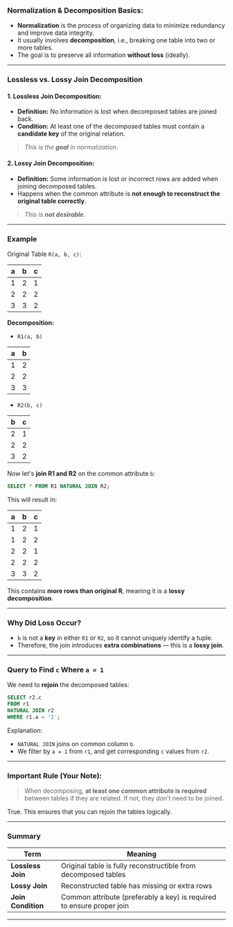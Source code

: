 ###  Normalization & Decomposition Basics:

- **Normalization** is the process of organizing data to minimize redundancy and improve data integrity.
- It usually involves **decomposition**, i.e., breaking one table into two or more tables.
- The goal is to preserve all information **without loss** (ideally).

---

###  Lossless vs. Lossy Join Decomposition

#### 1. **Lossless Join Decomposition:**
- **Definition:** No information is lost when decomposed tables are joined back.
- **Condition:** At least one of the decomposed tables must contain a **candidate key** of the original relation.

> _This is the **goal** in normalization._

#### 2. **Lossy Join Decomposition:**
- **Definition:** Some information is lost or incorrect rows are added when joining decomposed tables.
- Happens when the common attribute is **not enough to reconstruct the original table correctly**.

> _This is **not desirable**_.

---

###  Example
Original Table `R(a, b, c)`:

| a   | b   | c   |
| --- | --- | --- |
| 1   | 2   | 1   |
| 2   | 2   | 2   |
| 3   | 3   | 2   |

**Decomposition:**
- `R1(a, b)`

| a   | b   |
| --- | --- |
| 1   | 2   |
| 2   | 2   |
| 3   | 3   |

- `R2(b, c)`    

| b   | c   |
| --- | --- |
| 2   | 1   |
| 2   | 2   |
| 3   | 2   |

Now let's **join R1 and R2** on the common attribute `b`:

```sql
SELECT * FROM R1 NATURAL JOIN R2;
```

This will result in:

| a   | b   | c   |
| --- | --- | --- |
| 1   | 2   | 1   |
| 1   | 2   | 2   |
| 2   | 2   | 1   |
| 2   | 2   | 2   |
| 3   | 3   | 2   |

This contains **more rows than original R**, meaning it is a **lossy decomposition**.

---

###  Why Did Loss Occur?

- `b` is not a **key** in either `R1` or `R2`, so it cannot uniquely identify a tuple.
- Therefore, the join introduces **extra combinations** — this is a **lossy join**.

---

###  Query to Find `c` Where `a = 1`

We need to **rejoin** the decomposed tables:

```sql
SELECT r2.c
FROM r1
NATURAL JOIN r2
WHERE r1.a = '1';
```

Explanation:
- `NATURAL JOIN` joins on common column `b`.
- We filter by `a = 1` from `r1`, and get corresponding `c` values from `r2`.

---

###  Important Rule (Your Note):

> When decomposing, **at least one common attribute is required** between tables if they are related. If not, they don’t need to be joined.

True. This ensures that you can rejoin the tables logically.

---
###  Summary

| Term               | Meaning                                                               |
| ------------------ | --------------------------------------------------------------------- |
| **Lossless Join**  | Original table is fully reconstructible from decomposed tables        |
| **Lossy Join**     | Reconstructed table has missing or extra rows                         |
| **Join Condition** | Common attribute (preferably a key) is required to ensure proper join |

---